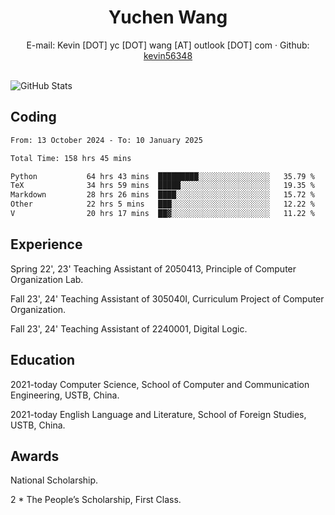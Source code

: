  <center>
     <h1>Yuchen Wang</h1>
     <div>
         <span>
             E-mail:
             Kevin [DOT] yc [DOT] wang [AT] outlook [DOT] com
         </span>
         ·
         <span>
             Github:
             <a href="https://github.com/kevin56348">kevin56348</a>
         </span>
     </div>
 </center>
<br>
<p><img src="https://github-readme-stats.vercel.app/api?username=kevin56348&amp;show_icons=true" alt="GitHub Stats"></p>

## Coding

<!-- ![Top Langs](https://github-readme-stats.vercel.app/api/top-langs/?username=kevin56348) -->

<!--START_SECTION:waka-->

```txt
From: 13 October 2024 - To: 10 January 2025

Total Time: 158 hrs 45 mins

Python           64 hrs 43 mins  █████████░░░░░░░░░░░░░░░░   35.79 %
TeX              34 hrs 59 mins  █████░░░░░░░░░░░░░░░░░░░░   19.35 %
Markdown         28 hrs 26 mins  ████░░░░░░░░░░░░░░░░░░░░░   15.72 %
Other            22 hrs 5 mins   ███░░░░░░░░░░░░░░░░░░░░░░   12.22 %
V                20 hrs 17 mins  ██▓░░░░░░░░░░░░░░░░░░░░░░   11.22 %
```

<!--END_SECTION:waka-->

## Experience 

Spring 22', 23' Teaching Assistant of 2050413, Principle of Computer Organization Lab.

Fall 23', 24' Teaching Assistant of 305040I, Curriculum Project of Computer Organization.

Fall 23', 24' Teaching Assistant of 2240001, Digital Logic.

## Education

2021-today Computer Science, School of Computer and Communication Engineering, USTB, China.

2021-today English Language and Literature, School of Foreign Studies, USTB, China.

## Awards

National Scholarship.

2 * The People’s Scholarship, First Class.
